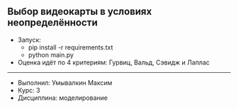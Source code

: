 Выбор видеокарты в условиях неопределённости
--- 
* Запуск:
  * pip install -r requirements.txt
  * python main.py
* Оценка идёт по 4 критериям: Гурвиц, Вальд, Сэвидж и Лаплас
---
* Выполнил: Умывалкин Максим
* Курс: 3
* Дисциплина: моделирование